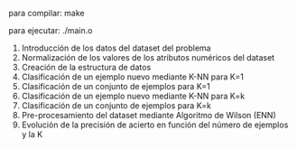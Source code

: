 para compilar: make

para ejecutar: ./main.o

1. Introducción de los datos del dataset del problema
2. Normalización de los valores de los atributos numéricos del dataset
3. Creación de la estructura de datos
4. Clasificación de un ejemplo nuevo mediante K-NN para K=1
5. Clasificación de un conjunto de ejemplos para K=1
6. Clasificación de un ejemplo nuevo mediante K-NN para K=k
7. Clasificación de un conjunto de ejemplos para K=k
8. Pre-procesamiento del dataset mediante Algoritmo de Wilson (ENN)
9. Evolución de la precisión de acierto en función del número de ejemplos y la K